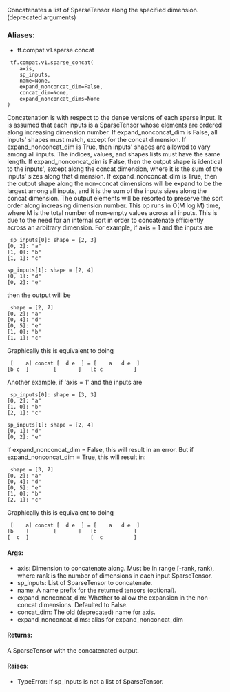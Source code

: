 Concatenates a list of SparseTensor along the specified dimension. (deprecated arguments)
### Aliases:
- tf.compat.v1.sparse.concat

```
 tf.compat.v1.sparse_concat(
    axis,
    sp_inputs,
    name=None,
    expand_nonconcat_dim=False,
    concat_dim=None,
    expand_nonconcat_dims=None
)
```
Concatenation is with respect to the dense versions of each sparse input. It is assumed that each inputs is a SparseTensor whose elements are ordered along increasing dimension number.
If expand_nonconcat_dim is False, all inputs' shapes must match, except for the concat dimension. If expand_nonconcat_dim is True, then inputs' shapes are allowed to vary among all inputs.
The indices, values, and shapes lists must have the same length.
If expand_nonconcat_dim is False, then the output shape is identical to the inputs', except along the concat dimension, where it is the sum of the inputs' sizes along that dimension.
If expand_nonconcat_dim is True, then the output shape along the non-concat dimensions will be expand to be the largest among all inputs, and it is the sum of the inputs sizes along the concat dimension.
The output elements will be resorted to preserve the sort order along increasing dimension number.
This op runs in O(M log M) time, where M is the total number of non-empty values across all inputs. This is due to the need for an internal sort in order to concatenate efficiently across an arbitrary dimension.
For example, if axis = 1 and the inputs are

```
 sp_inputs[0]: shape = [2, 3]
[0, 2]: "a"
[1, 0]: "b"
[1, 1]: "c"

sp_inputs[1]: shape = [2, 4]
[0, 1]: "d"
[0, 2]: "e"
```
then the output will be

```
 shape = [2, 7]
[0, 2]: "a"
[0, 4]: "d"
[0, 5]: "e"
[1, 0]: "b"
[1, 1]: "c"
```
Graphically this is equivalent to doing

```
 [    a] concat [  d e  ] = [    a   d e  ]
[b c  ]        [       ]   [b c          ]
```
Another example, if 'axis = 1' and the inputs are

```
 sp_inputs[0]: shape = [3, 3]
[0, 2]: "a"
[1, 0]: "b"
[2, 1]: "c"

sp_inputs[1]: shape = [2, 4]
[0, 1]: "d"
[0, 2]: "e"
```
if expand_nonconcat_dim = False, this will result in an error. But if expand_nonconcat_dim = True, this will result in:

```
 shape = [3, 7]
[0, 2]: "a"
[0, 4]: "d"
[0, 5]: "e"
[1, 0]: "b"
[2, 1]: "c"
```
Graphically this is equivalent to doing

```
 [    a] concat [  d e  ] = [    a   d e  ]
[b    ]        [       ]   [b            ]
[  c  ]                    [  c          ]
```
#### Args:
- axis: Dimension to concatenate along. Must be in range [-rank, rank), where rank is the number of dimensions in each input SparseTensor.
- sp_inputs: List of SparseTensor to concatenate.
- name: A name prefix for the returned tensors (optional).
- expand_nonconcat_dim: Whether to allow the expansion in the non-concat dimensions. Defaulted to False.
- concat_dim: The old (deprecated) name for axis.
- expand_nonconcat_dims: alias for expand_nonconcat_dim
#### Returns:
A SparseTensor with the concatenated output.
#### Raises:
- TypeError: If sp_inputs is not a list of SparseTensor.
